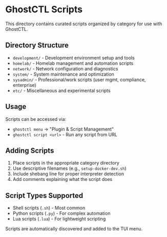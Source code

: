 # GhostCTL Scripts

This directory contains curated scripts organized by category for use with GhostCTL.

## Directory Structure

- `development/` - Development environment setup and tools
- `homelab/` - Homelab management and automation scripts  
- `network/` - Network configuration and diagnostics
- `system/` - System maintenance and optimization
- `sysadmin/` - Professional/work scripts (user mgmt, compliance, enterprise)
- `etc/` - Miscellaneous and experimental scripts

## Usage

Scripts can be accessed via:
- `ghostctl menu` → "Plugin & Script Management"
- `ghostctl script <url>` - Run any script from URL

## Adding Scripts

1. Place scripts in the appropriate category directory
2. Use descriptive filenames (e.g., `setup-docker-dev.sh`)
3. Include shebang line for proper interpreter detection
4. Add comments explaining what the script does

## Script Types Supported

- Shell scripts (`.sh`) - Most common
- Python scripts (`.py`) - For complex automation
- Lua scripts (`.lua`) - For lightweight scripting

Scripts are automatically discovered and added to the TUI menu.